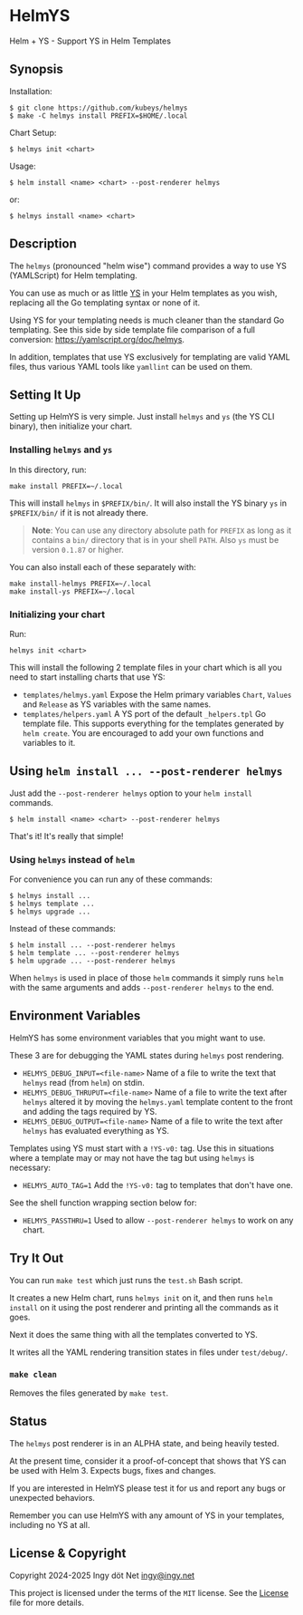 HelmYS
======

<!--
== Protect against not using --post-renderer helmys with something like:

=>:: {kind: ERROR See https://xyzzy.ai, apiVersion: E, name}
# Or:

#------------------------------------------------------------------------------
# This chart requires `helm install ... --post-renderer helmys` to install.
#
# Using `--post-renderer helmys` will remove the following lines.
#
# Not using `--post-renderer helmys` to install this chart will cause the lines
# to not be removed, which is intended to cause the install to fail and show
# the information of why it failed.
#------------------------------------------------------------------------------

apiVersion: apps/v1
kind: Deployment
metadata:
  name: |-
    ERROR 'helm install' requires --post-renderer helmys
    See https://github.com/kubeys/helmys
-->

Helm + YS - Support YS in Helm Templates


## Synopsis

Installation:

```
$ git clone https://github.com/kubeys/helmys
$ make -C helmys install PREFIX=$HOME/.local
```

Chart Setup:
```
$ helmys init <chart>
```

Usage:
```
$ helm install <name> <chart> --post-renderer helmys
```

or:
```
$ helmys install <name> <chart>
```


## Description

The `helmys` (pronounced "helm wise") command provides a way to use YS
(YAMLScript) for Helm templating.

You can use as much or as little [YS](https://yamlscript.org) in your Helm
templates as you wish, replacing all the Go templating syntax or none of it.

Using YS for your templating needs is much cleaner than the standard Go
templating.
See this side by side template file comparison of a full conversion:
<https://yamlscript.org/doc/helmys>.

In addition, templates that use YS exclusively for templating are valid YAML
files, thus various YAML tools like `yamllint` can be used on them.


## Setting It Up

Setting up HelmYS is very simple.
Just install `helmys` and `ys` (the YS CLI binary), then initialize your chart.


### Installing `helmys` and `ys`

In this directory, run:
```
make install PREFIX=~/.local
```

This will install `helmys` in `$PREFIX/bin/`.
It will also install the YS binary `ys` in `$PREFIX/bin/` if it is not already
there.

> **Note**: You can use any directory absolute path for `PREFIX` as long as it
> contains a `bin/` directory that is in your shell `PATH`.
> Also `ys` must be version `0.1.87` or higher.

You can also install each of these separately with:
```
make install-helmys PREFIX=~/.local
make install-ys PREFIX=~/.local
```


### Initializing your chart

Run:
```
helmys init <chart>
```

This will install the following 2 template files in your chart which is all you
need to start installing charts that use YS:

* `templates/helmys.yaml`
  Expose the Helm primary variables `Chart`, `Values` and `Release` as YS
  variables with the same names.
* `templates/helpers.yaml`
  A YS port of the default `_helpers.tpl` Go template file.
  This supports everything for the templates generated by `helm create`.
  You are encouraged to add your own functions and variables to it.


## Using `helm install ... --post-renderer helmys`

Just add the `--post-renderer helmys` option to your `helm install` commands.
```
$ helm install <name> <chart> --post-renderer helmys
```

That's it!
It's really that simple!


### Using `helmys` instead of `helm`

For convenience you can run any of these commands:
```
$ helmys install ...
$ helmys template ...
$ helmys upgrade ...
```

Instead of these commands:
```
$ helm install ... --post-renderer helmys
$ helm template ... --post-renderer helmys
$ helm upgrade ... --post-renderer helmys
```

When `helmys` is used in place of those `helm` commands it simply runs `helm`
with the same arguments and adds `--post-renderer helmys` to the end.


## Environment Variables

HelmYS has some environment variables that you might want to use.

These 3 are for debugging the YAML states during `helmys` post rendering.

* `HELMYS_DEBUG_INPUT=<file-name>`
  Name of a file to write the text that `helmys` read (from `helm`) on stdin.
* `HELMYS_DEBUG_THRUPUT=<file-name>`
  Name of a file to write the text after `helmys` altered it by moving the
  `helmys.yaml` template content to the front and adding the tags required by
  YS.
* `HELMYS_DEBUG_OUTPUT=<file-name>`
  Name of a file to write the text after `helmys` has evaluated everything as
  YS.

Templates using YS must start with a `!YS-v0:` tag.
Use this in situations where a template may or may not have the tag but using
`helmys` is necessary:

* `HELMYS_AUTO_TAG=1`
  Add the `!YS-v0:` tag to templates that don't have one.

See the shell function wrapping section below for:

* `HELMYS_PASSTHRU=1`
  Used to allow `--post-renderer helmys` to work on any chart.


## Try It Out

You can run `make test` which just runs the `test.sh` Bash script.

It creates a new Helm chart, runs `helmys init` on it, and then runs `helm
install` on it using the post renderer and printing all the commands as it
goes.

Next it does the same thing with all the templates converted to YS.

It writes all the YAML rendering transition states in files under
`test/debug/`.


### `make clean`

Removes the files generated by `make test`.


## Status

The `helmys` post renderer is in an ALPHA state, and being heavily tested.

At the present time, consider it a proof-of-concept that shows that YS can be
used with Helm 3.
Expects bugs, fixes and changes.

If you are interested in HelmYS please test it for us and report any bugs or
unexpected behaviors.

Remember you can use HelmYS with any amount of YS in your templates, including
no YS at all.


## License & Copyright

Copyright 2024-2025 Ingy döt Net <ingy@ingy.net>

This project is licensed under the terms of the `MIT` license.
See the [License](https://github.com/kubeys/helmys/blob/main/License) file for
more details.

